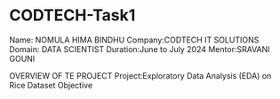 # CODTECH-Task1
Name: NOMULA HIMA BINDHU
Company:CODTECH IT SOLUTIONS
Domain: DATA SCIENTIST
Duration:June to July 2024
Mentor:SRAVANI GOUNI

OVERVIEW OF TE PROJECT
Project:Exploratory Data Analysis (EDA) on Rice Dataset
Objective




